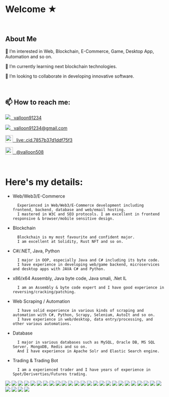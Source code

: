 # Welcome ★
<br/>

## About Me

👀 I’m interested in Web, Blockchain, E-Commerce, Game, Desktop App, Automation and so on.

🌱 I’m currently learning next blockchain technologies.

💞️ I’m looking to collaborate in developing innovative software.

<!--
[<img height="180rem" src="https://github-readme-stats.vercel.app/api?username=valloon91234&show_icons=true&theme=material-palenight" alt="Welly's github stats" />](#)
[<img height="180rem" src="https://github-readme-stats.vercel.app/api/top-langs/?username=valloon91234&layout=compact&theme=material-palenight" alt="Welly's top languages" />](#)
-->
<br/>

## 📫 How to reach me:
[<img src="https://img.shields.io/github/followers/manliestben?color=black&label=GitHub&logo=GitHub&logoColor=white&style=flat-square" />&ensp; valloon91234](https://github.com/valloon91234)

[<img src="https://img.shields.io/badge/-Gmail-D14836?style=flat-square&logo=Gmail&logoColor=white" />&ensp; valloon91234@gmail.com](https://mailto:valloon91234@gmail.com)

[<img src="https://img.icons8.com/color/1x/skype--v4.png" style="height: 24px;vertical-align: bottom;" valign="bottom"/>&ensp; live:.cid.7857b37d1ddf75f3](https://join.skype.com/invite/xNtwgM51SF91)

[<img src="https://img.icons8.com/color/1x/telegram-app--v4.png" style="height: 24px;vertical-align: bottom;" valign="bottom"/>&ensp; @valloon508](https://t.me/valloon508)

<br/>

# Here's my details:

* Web/Web3/E-Commerce

        Experienced in Web/Web3/E-Commerce development including frontend, backend, database and web/email hosting.
        I mastered in W3C and SEO protocols. I am excellent in frontend responsive & browser/mobile sensitive design.


* Blockchain

        Blockchain is my most favourite and confident major.
        I am excellent at Solidity, Rust NFT and so on.


* C#/.NET, Java, Python

        I major in OOP, especially Java and C# including its byte code.
        I have experience in developing web/game backend, microservices and desktop apps with JAVA C# and Python.


* x86/x64 Assembly, Java byte code, Java smali, .Net IL

        I am an Assembly & byte code expert and I have good experience in reversing/cracking/patching.


* Web Scraping / Automation

        I have solid experience in various kinds of scraping and automation with C#, Python, Scrapy, Selenium, AutoIt and so on.
        I have experience in web/desktop, data entry/processing, and other various automations.


* Database

        I major in various databases such as MySQL, Oracle DB, MS SQL Server, MongoDB, Redis and so on.
        And I have experience in Apache Solr and Elastic Search engine.


* Trading & Trading Bot

        I am a experienced trader and I have years of experience in Spot/Deriverties/Futures trading.
  

[<img src="https://img.shields.io/badge/c%23-%23239120.svg?style=for-the-badge&logo=c-sharp&logoColor=white" />](#)
[<img src="https://img.shields.io/badge/.NET-512BD4?style=for-the-badge&logo=dotnet&logoColor=white" />](#)
[<img src="https://img.shields.io/badge/java-%23ED8B00.svg?style=for-the-badge&logo=java&logoColor=white" />](#)
[<img src="https://img.shields.io/badge/spring-%236DB33F.svg?style=for-the-badge&logo=spring&logoColor=white" />](#)
[<img src="https://img.shields.io/badge/Spring_Boot-F2F4F9?style=for-the-badge&logo=spring-boot" />](#)
[<img src="https://img.shields.io/badge/javascript-%23323330.svg?style=for-the-badge&logo=javascript&logoColor=%23F7DF1E" />](#)
[<img src="https://img.shields.io/badge/Node.js-339933?style=for-the-badge&logo=nodedotjs&logoColor=white" />](#)
[<img src="https://img.shields.io/badge/typescript-%23007ACC.svg?style=for-the-badge&logo=typescript&logoColor=white" />](#)
[<img src="https://img.shields.io/badge/React-20232A?style=for-the-badge&logo=react&logoColor=61DAFB" />](#)
[<img src="https://img.shields.io/badge/vuejs-%2335495e.svg?style=for-the-badge&logo=vuedotjs&logoColor=%234FC08D" />](#)
[<img src="https://img.shields.io/badge/php-%23777BB4.svg?style=for-the-badge&logo=php&logoColor=white" />](#)
[<img src="https://img.shields.io/badge/laravel-%23FF2D20.svg?style=for-the-badge&logo=laravel&logoColor=white" />](#)
[<img src="https://img.shields.io/badge/python-3670A0?style=for-the-badge&logo=python&logoColor=ffdd54" />](#)
[<img src="https://img.shields.io/badge/c++-%2300599C.svg?style=for-the-badge&logo=c%2B%2B&logoColor=white" />](#)
[<img src="https://img.shields.io/badge/html5-%23E34F26.svg?style=for-the-badge&logo=html5&logoColor=white" />](#)
[<img src="https://img.shields.io/badge/css3-%231572B6.svg?style=for-the-badge&logo=css3&logoColor=white" />](#)
[<img src="https://img.shields.io/badge/ruby-%23CC342D.svg?style=for-the-badge&logo=ruby&logoColor=white" />](#)
[<img src="https://img.shields.io/badge/Solidity-e6e6e6?style=for-the-badge&logo=solidity&logoColor=black" />](#)
[<img src="https://img.shields.io/badge/rust-%23000000.svg?style=for-the-badge&logo=rust&logoColor=white" />](#)
[<img src="https://img.shields.io/badge/postgres-%23316192.svg?style=for-the-badge&logo=postgresql&logoColor=white" />](#)
[<img src="https://img.shields.io/badge/mysql-%2300f.svg?style=for-the-badge&logo=mysql&logoColor=white" />](#)
[<img src="https://img.shields.io/badge/MongoDB-%234ea94b.svg?style=for-the-badge&logo=mongodb&logoColor=white" />](#)
[<img src="https://img.shields.io/badge/redis-%23DD0031.svg?style=for-the-badge&logo=redis&logoColor=white" />](#)
[<img src="https://img.shields.io/badge/sqlite-%2307405e.svg?style=for-the-badge&logo=sqlite&logoColor=white" />](#)
[<img src="https://img.shields.io/badge/Amazon_AWS-FF9900?style=for-the-badge&logo=amazonaws&logoColor=white" />](#)
[<img src="https://img.shields.io/badge/GoogleCloud-%234285F4.svg?style=for-the-badge&logo=google-cloud&logoColor=white" />](#)
[<img src="https://img.shields.io/badge/firebase-ffca28?style=for-the-badge&logo=firebase&logoColor=black" />](#)
[<img src="https://img.shields.io/badge/Heroku-430098?style=for-the-badge&logo=heroku&logoColor=white" />](#)
[<img src="https://img.shields.io/badge/Vercel-000000?style=for-the-badge&logo=vercel&logoColor=white" />](#)
